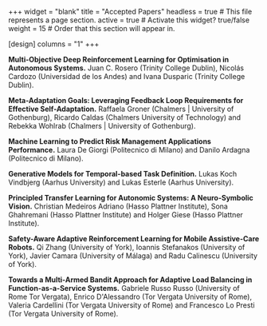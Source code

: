 +++
widget = "blank" 
title = "Accepted Papers"
headless = true  # This file represents a page section.
active = true  # Activate this widget? true/false
weight = 15  # Order that this section will appear in.

[design]
columns = "1"
+++

 **Multi-Objective Deep Reinforcement Learning for Optimisation in Autonomous Systems.**
 Juan C. Rosero (Trinity College Dublin), Nicolás Cardozo (Universidad de los Andes) and Ivana Dusparic (Trinity College Dublin).


 **Meta-Adaptation Goals: Leveraging Feedback Loop Requirements for Effective Self-Adaptation.**
 Raffaela Groner (Chalmers | University of Gothenburg), Ricardo Caldas (Chalmers University of Technology) and Rebekka Wohlrab (Chalmers | University of Gothenburg).

 **Machine Learning to Predict Risk Management Applications Performance.**
 Laura De Giorgi (Politecnico di Milano) and Danilo Ardagna (Politecnico di Milano).

 **Generative Models for Temporal-based Task Definition.**
 Lukas Koch Vindbjerg (Aarhus University) and Lukas Esterle (Aarhus University).

 **Principled Transfer Learning for Autonomic Systems: A  Neuro-Symbolic Vision.**
 Christian Medeiros Adriano (Hasso Plattner Institute), Sona Ghahremani (Hasso Plattner Institute) and Holger Giese (Hasso Plattner Institute).

 **Safety-Aware Adaptive Reinforcement Learning for Mobile Assistive-Care Robots.**
 Qi Zhang (University of York), Ioannis Stefanakos (University of York), Javier Camara (University of Málaga) and Radu Calinescu (University of York).

**Towards a Multi-Armed Bandit Approach for Adaptive Load Balancing in Function-as-a-Service Systems.**
 Gabriele Russo Russo (University of Rome Tor Vergata), Enrico D'Alessandro (Tor Vergata University of Rome), Valeria Cardellini (Tor Vergata University of Rome) and Francesco Lo Presti (Tor Vergata University of Rome). 

